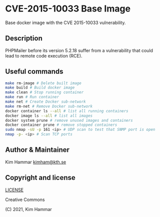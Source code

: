 # CVE-2015-10033 Base Image

Base docker image with the CVE 2015-10033 vulnerability.

## Description

PHPMailer before its version 5.2.18 suffer from a vulnerability that could lead to remote code execution (RCE).    

## Useful commands

```bash
make rm-image # Delete built image
make build # Build docker image
make clean # Stop running container
make run # Run container
make net # Create Docker sub-network
make rm-net # Remove Docker sub-network
docker container ls --all # list all running containers
docker image ls --all # list all images
docker system prune # remove unused images and containers
docker container prune # remove stopped containers
sudo nmap -sU -p 161 <ip> # UDP scan to test that SNMP port is open
nmap -p- <ip> # Scan TCP ports   
```

## Author & Maintainer

Kim Hammar <kimham@kth.se>

## Copyright and license

[LICENSE](LICENSE.md)

Creative Commons

(C) 2021, Kim Hammar